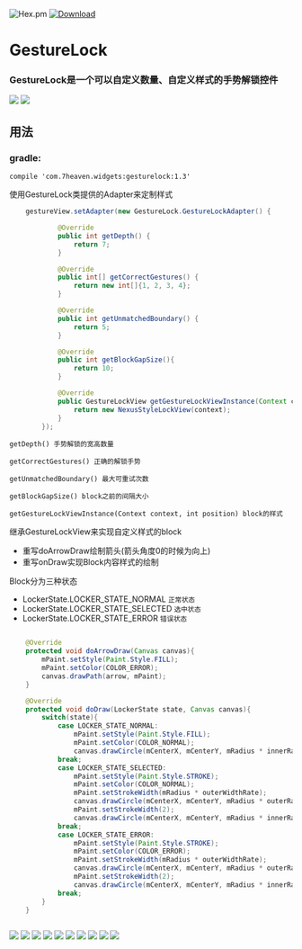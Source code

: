 ![Hex.pm](https://img.shields.io/hexpm/l/plug.svg?maxAge=2592000)
[ ![Download](https://api.bintray.com/packages/7heaven/maven/GestureLock/images/download.svg) ](https://bintray.com/7heaven/maven/GestureLock/_latestVersion)

# GestureLock

### GestureLock是一个可以自定义数量、自定义样式的手势解锁控件

![](https://raw.githubusercontent.com/7heaven/GestureLock/master/art/art4.png)
![](https://raw.githubusercontent.com/7heaven/GestureLock/master/art/art5.png)

## 用法

### gradle:

```
compile 'com.7heaven.widgets:gesturelock:1.3'
```

使用GestureLock类提供的Adapter来定制样式

```java
    gestureView.setAdapter(new GestureLock.GestureLockAdapter() {

			@Override
			public int getDepth() {
				return 7;
			}

			@Override
			public int[] getCorrectGestures() {
				return new int[]{1, 2, 3, 4};
			}

			@Override
			public int getUnmatchedBoundary() {
				return 5;
			}

			@Override
			public int getBlockGapSize(){
				return 10;
			}

			@Override
			public GestureLockView getGestureLockViewInstance(Context context, int position) {
				return new NexusStyleLockView(context);
			}
		});	

```


```getDepth() 手势解锁的宽高数量```

```getCorrectGestures() 正确的解锁手势```

```getUnmatchedBoundary() 最大可重试次数```

```getBlockGapSize() block之前的间隔大小```

```getGestureLockViewInstance(Context context, int position) block的样式```


继承GestureLockView来实现自定义样式的block

* 重写doArrowDraw绘制箭头(箭头角度0的时候为向上)
* 重写onDraw实现Block内容样式的绘制

Block分为三种状态

* LockerState.LOCKER_STATE_NORMAL `正常状态`
* LockerState.LOCKER_STATE_SELECTED `选中状态`
* LockerState.LOCKER_STATE_ERROR `错误状态`


```java

    @Override
    protected void doArrowDraw(Canvas canvas){
        mPaint.setStyle(Paint.Style.FILL);
        mPaint.setColor(COLOR_ERROR);
        canvas.drawPath(arrow, mPaint);
    }

    @Override
    protected void doDraw(LockerState state, Canvas canvas){
        switch(state){
            case LOCKER_STATE_NORMAL:
                mPaint.setStyle(Paint.Style.FILL);
                mPaint.setColor(COLOR_NORMAL);
			    canvas.drawCircle(mCenterX, mCenterY, mRadius * innerRate, mPaint);
			break;
            case LOCKER_STATE_SELECTED:
                mPaint.setStyle(Paint.Style.STROKE);
                mPaint.setColor(COLOR_NORMAL);
                mPaint.setStrokeWidth(mRadius * outerWidthRate);
			    canvas.drawCircle(mCenterX, mCenterY, mRadius * outerRate, mPaint);
                mPaint.setStrokeWidth(2);
			    canvas.drawCircle(mCenterX, mCenterY, mRadius * innerRate, mPaint);
			break;
            case LOCKER_STATE_ERROR:
                mPaint.setStyle(Paint.Style.STROKE);
                mPaint.setColor(COLOR_ERROR);
                mPaint.setStrokeWidth(mRadius * outerWidthRate);
			    canvas.drawCircle(mCenterX, mCenterY, mRadius * outerRate, mPaint);
                mPaint.setStrokeWidth(2);
			    canvas.drawCircle(mCenterX, mCenterY, mRadius * innerRate, mPaint);
			break;
		}
    }
    
```


![](https://raw.githubusercontent.com/7heaven/GestureLock/master/art/art1.png)
![](https://raw.githubusercontent.com/7heaven/GestureLock/master/art/art2.png)
![](https://raw.githubusercontent.com/7heaven/GestureLock/master/art/art3.png)
![](https://raw.githubusercontent.com/7heaven/GestureLock/master/art/art6.png)
![](https://raw.githubusercontent.com/7heaven/GestureLock/master/art/art7.png)
![](https://raw.githubusercontent.com/7heaven/GestureLock/master/art/art8.png)
![](https://raw.githubusercontent.com/7heaven/GestureLock/master/art/art9.png)
![](https://raw.githubusercontent.com/7heaven/GestureLock/master/art/art10.png)
![](https://raw.githubusercontent.com/7heaven/GestureLock/master/art/art11.png)
![](https://raw.githubusercontent.com/7heaven/GestureLock/master/art/art12.png)
